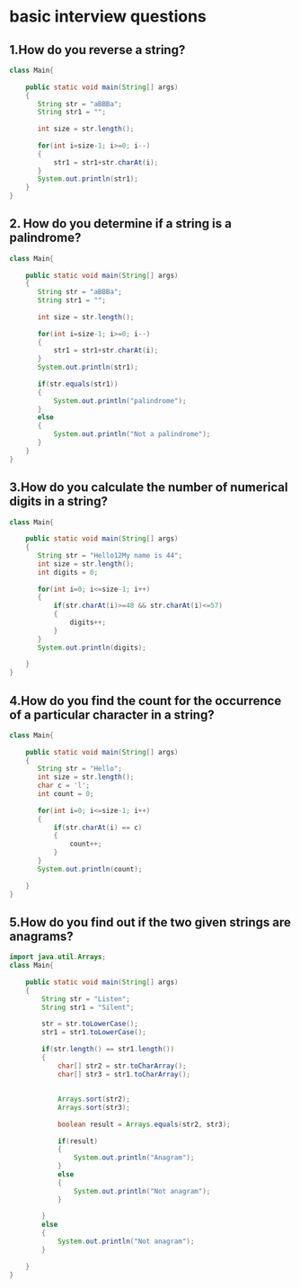 # basic interview questions

## 1.How do you reverse a string?

```java
class Main{
    
    public static void main(String[] args)
    {
       String str = "aBBBa";
       String str1 = "";
       
       int size = str.length();
       
       for(int i=size-1; i>=0; i--)
       {
           str1 = str1+str.charAt(i);
       }
       System.out.println(str1);
    }
}
```

## 2. How do you determine if a string is a palindrome?

```java
class Main{
    
    public static void main(String[] args)
    {
       String str = "aBBBa";
       String str1 = "";
       
       int size = str.length();
       
       for(int i=size-1; i>=0; i--)
       {
           str1 = str1+str.charAt(i);
       }
       System.out.println(str1);
       
       if(str.equals(str1))
       {
           System.out.println("palindrome");
       }
       else
       {
           System.out.println("Not a palindrome");
       }
    }
}
```

## 3.How do you calculate the number of numerical digits in a string?

```java
class Main{
    
    public static void main(String[] args)
    {
       String str = "Hello12My name is 44";
       int size = str.length();
       int digits = 0;
       
       for(int i=0; i<=size-1; i++)
       {
           if(str.charAt(i)>=48 && str.charAt(i)<=57)
           {
               digits++;
           }
       }
       System.out.println(digits);
      
    }
}
```
## 4.How do you find the count for the occurrence of a particular character in a string?

```java
class Main{
    
    public static void main(String[] args)
    {
       String str = "Hello";
       int size = str.length();
       char c = 'l';
       int count = 0;
       
       for(int i=0; i<=size-1; i++)
       {
           if(str.charAt(i) == c)
           {
               count++;
           }
       }
       System.out.println(count);
      
    }
}
```

## 5.How do you find out if the two given strings are anagrams?

```java
import java.util.Arrays;
class Main{
    
    public static void main(String[] args)
    {
        String str = "Listen";
		String str1 = "Silent";
		
		str = str.toLowerCase();
		str1 = str1.toLowerCase();
		
		if(str.length() == str1.length())
		{
			char[] str2 = str.toCharArray();
			char[] str3 = str1.toCharArray();
		
			
			Arrays.sort(str2);
			Arrays.sort(str3);
			
			boolean result = Arrays.equals(str2, str3);
			
			if(result)
			{
				System.out.println("Anagram");
			}
			else
			{
				System.out.println("Not anagram");
			}
			
		}
		else
		{
			System.out.println("Not anagram");
		}
      
    }
}
```
